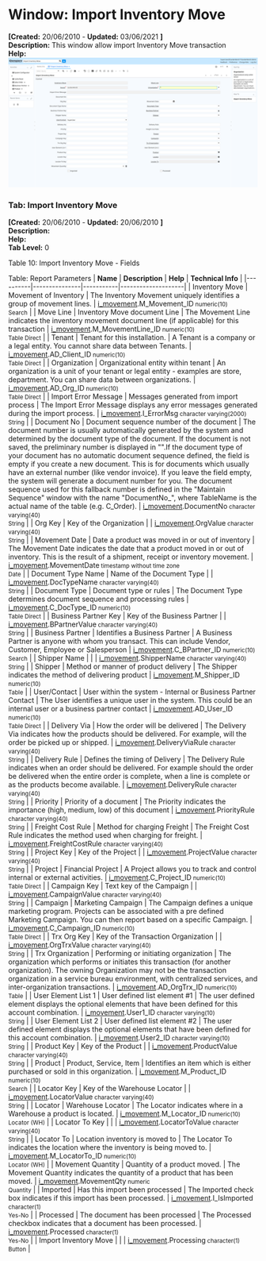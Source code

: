 # Window: Import Inventory Move

**[Created:** 20/06/2010 - **Updated:** 03/06/2021 **]**  
**Description:** This window allow import Inventory Move transaction  
**Help:**   
![](/img/docs/manual/ImportInventoryMove-Window_iDempiere_v12.0.0.png)

### Tab: Import Inventory Move

**[Created:** 20/06/2010 - **Updated:** 20/06/2010 **]**   
**Description:**   
**Help:**   
**Tab Level:** 0

Table 10: Import Inventory Move - Fields 

Table: Report Parameters
| **Name** | **Description** | **Help** | **Technical Info** |
|----------|---------------|-----------|--------------------|
| Inventory Move | Movement of Inventory | The Inventory Movement uniquely identifies a group of movement lines. | [i_movement](https://idempiere-schemaspy.muriloht.com/adempiere/tables/i_movement.html).M_Movement_ID<small> numeric(10) <br/> Search</small> | 
| Move Line | Inventory Move document Line | The Movement Line indicates the inventory movement document line (if applicable) for this transaction | [i_movement](https://idempiere-schemaspy.muriloht.com/adempiere/tables/i_movement.html).M_MovementLine_ID<small> numeric(10) <br/> Table Direct</small> | 
| Tenant | Tenant for this installation. | A Tenant is a company or a legal entity. You cannot share data between Tenants. | [i_movement](https://idempiere-schemaspy.muriloht.com/adempiere/tables/i_movement.html).AD_Client_ID<small> numeric(10) <br/> Table Direct</small> | 
| Organization | Organizational entity within tenant | An organization is a unit of your tenant or legal entity - examples are store, department. You can share data between organizations. | [i_movement](https://idempiere-schemaspy.muriloht.com/adempiere/tables/i_movement.html).AD_Org_ID<small> numeric(10) <br/> Table Direct</small> | 
| Import Error Message | Messages generated from import process | The Import Error Message displays any error messages generated during the import process. | [i_movement](https://idempiere-schemaspy.muriloht.com/adempiere/tables/i_movement.html).I_ErrorMsg<small> character varying(2000) <br/> String</small> | 
| Document No | Document sequence number of the document | The document number is usually automatically generated by the system and determined by the document type of the document. If the document is not saved, the preliminary number is displayed in &quot;&quot;.If the document type of your document has no automatic document sequence defined, the field is empty if you create a new document. This is for documents which usually have an external number (like vendor invoice).  If you leave the field empty, the system will generate a document number for you. The document sequence used for this fallback number is defined in the &quot;Maintain Sequence&quot; window with the name &quot;DocumentNo_&quot;, where TableName is the actual name of the table (e.g. C_Order). | [i_movement](https://idempiere-schemaspy.muriloht.com/adempiere/tables/i_movement.html).DocumentNo<small> character varying(40) <br/> String</small> | 
| Org Key | Key of the Organization |  | [i_movement](https://idempiere-schemaspy.muriloht.com/adempiere/tables/i_movement.html).OrgValue<small> character varying(40) <br/> String</small> | 
| Movement Date | Date a product was moved in or out of inventory | The Movement Date indicates the date that a product moved in or out of inventory.  This is the result of a shipment, receipt or inventory movement. | [i_movement](https://idempiere-schemaspy.muriloht.com/adempiere/tables/i_movement.html).MovementDate<small> timestamp without time zone <br/> Date</small> | 
| Document Type Name | Name of the Document Type |  | [i_movement](https://idempiere-schemaspy.muriloht.com/adempiere/tables/i_movement.html).DocTypeName<small> character varying(40) <br/> String</small> | 
| Document Type | Document type or rules | The Document Type determines document sequence and processing rules | [i_movement](https://idempiere-schemaspy.muriloht.com/adempiere/tables/i_movement.html).C_DocType_ID<small> numeric(10) <br/> Table Direct</small> | 
| Business Partner Key | Key of the Business Partner |  | [i_movement](https://idempiere-schemaspy.muriloht.com/adempiere/tables/i_movement.html).BPartnerValue<small> character varying(40) <br/> String</small> | 
| Business Partner | Identifies a Business Partner | A Business Partner is anyone with whom you transact.  This can include Vendor, Customer, Employee or Salesperson | [i_movement](https://idempiere-schemaspy.muriloht.com/adempiere/tables/i_movement.html).C_BPartner_ID<small> numeric(10) <br/> Search</small> | 
| Shipper Name |  |  | [i_movement](https://idempiere-schemaspy.muriloht.com/adempiere/tables/i_movement.html).ShipperName<small> character varying(40) <br/> String</small> | 
| Shipper | Method or manner of product delivery | The Shipper indicates the method of delivering product | [i_movement](https://idempiere-schemaspy.muriloht.com/adempiere/tables/i_movement.html).M_Shipper_ID<small> numeric(10) <br/> Table</small> | 
| User/Contact | User within the system - Internal or Business Partner Contact | The User identifies a unique user in the system. This could be an internal user or a business partner contact | [i_movement](https://idempiere-schemaspy.muriloht.com/adempiere/tables/i_movement.html).AD_User_ID<small> numeric(10) <br/> Table Direct</small> | 
| Delivery Via | How the order will be delivered | The Delivery Via indicates how the products should be delivered. For example, will the order be picked up or shipped. | [i_movement](https://idempiere-schemaspy.muriloht.com/adempiere/tables/i_movement.html).DeliveryViaRule<small> character varying(40) <br/> String</small> | 
| Delivery Rule | Defines the timing of Delivery | The Delivery Rule indicates when an order should be delivered. For example should the order be delivered when the entire order is complete, when a line is complete or as the products become available. | [i_movement](https://idempiere-schemaspy.muriloht.com/adempiere/tables/i_movement.html).DeliveryRule<small> character varying(40) <br/> String</small> | 
| Priority | Priority of a document | The Priority indicates the importance (high, medium, low) of this document | [i_movement](https://idempiere-schemaspy.muriloht.com/adempiere/tables/i_movement.html).PriorityRule<small> character varying(40) <br/> String</small> | 
| Freight Cost Rule | Method for charging Freight | The Freight Cost Rule indicates the method used when charging for freight. | [i_movement](https://idempiere-schemaspy.muriloht.com/adempiere/tables/i_movement.html).FreightCostRule<small> character varying(40) <br/> String</small> | 
| Project Key | Key of the Project |  | [i_movement](https://idempiere-schemaspy.muriloht.com/adempiere/tables/i_movement.html).ProjectValue<small> character varying(40) <br/> String</small> | 
| Project | Financial Project | A Project allows you to track and control internal or external activities. | [i_movement](https://idempiere-schemaspy.muriloht.com/adempiere/tables/i_movement.html).C_Project_ID<small> numeric(10) <br/> Table Direct</small> | 
| Campaign Key | Text key of the Campaign |  | [i_movement](https://idempiere-schemaspy.muriloht.com/adempiere/tables/i_movement.html).CampaignValue<small> character varying(40) <br/> String</small> | 
| Campaign | Marketing Campaign | The Campaign defines a unique marketing program.  Projects can be associated with a pre defined Marketing Campaign.  You can then report based on a specific Campaign. | [i_movement](https://idempiere-schemaspy.muriloht.com/adempiere/tables/i_movement.html).C_Campaign_ID<small> numeric(10) <br/> Table Direct</small> | 
| Trx Org Key | Key of the Transaction Organization |  | [i_movement](https://idempiere-schemaspy.muriloht.com/adempiere/tables/i_movement.html).OrgTrxValue<small> character varying(40) <br/> String</small> | 
| Trx Organization | Performing or initiating organization | The organization which performs or initiates this transaction (for another organization).  The owning Organization may not be the transaction organization in a service bureau environment, with centralized services, and inter-organization transactions. | [i_movement](https://idempiere-schemaspy.muriloht.com/adempiere/tables/i_movement.html).AD_OrgTrx_ID<small> numeric(10) <br/> Table</small> | 
| User Element List 1 | User defined list element #1 | The user defined element displays the optional elements that have been defined for this account combination. | [i_movement](https://idempiere-schemaspy.muriloht.com/adempiere/tables/i_movement.html).User1_ID<small> character varying(10) <br/> String</small> | 
| User Element List 2 | User defined list element #2 | The user defined element displays the optional elements that have been defined for this account combination. | [i_movement](https://idempiere-schemaspy.muriloht.com/adempiere/tables/i_movement.html).User2_ID<small> character varying(10) <br/> String</small> | 
| Product Key | Key of the Product |  | [i_movement](https://idempiere-schemaspy.muriloht.com/adempiere/tables/i_movement.html).ProductValue<small> character varying(40) <br/> String</small> | 
| Product | Product, Service, Item | Identifies an item which is either purchased or sold in this organization. | [i_movement](https://idempiere-schemaspy.muriloht.com/adempiere/tables/i_movement.html).M_Product_ID<small> numeric(10) <br/> Search</small> | 
| Locator Key | Key of the Warehouse Locator |  | [i_movement](https://idempiere-schemaspy.muriloht.com/adempiere/tables/i_movement.html).LocatorValue<small> character varying(40) <br/> String</small> | 
| Locator | Warehouse Locator | The Locator indicates where in a Warehouse a product is located. | [i_movement](https://idempiere-schemaspy.muriloht.com/adempiere/tables/i_movement.html).M_Locator_ID<small> numeric(10) <br/> Locator (WH)</small> | 
| Locator To Key |  |  | [i_movement](https://idempiere-schemaspy.muriloht.com/adempiere/tables/i_movement.html).LocatorToValue<small> character varying(40) <br/> String</small> | 
| Locator To | Location inventory is moved to | The Locator To indicates the location where the inventory is being moved to. | [i_movement](https://idempiere-schemaspy.muriloht.com/adempiere/tables/i_movement.html).M_LocatorTo_ID<small> numeric(10) <br/> Locator (WH)</small> | 
| Movement Quantity | Quantity of a product moved. | The Movement Quantity indicates the quantity of a product that has been moved. | [i_movement](https://idempiere-schemaspy.muriloht.com/adempiere/tables/i_movement.html).MovementQty<small> numeric <br/> Quantity</small> | 
| Imported | Has this import been processed | The Imported check box indicates if this import has been processed. | [i_movement](https://idempiere-schemaspy.muriloht.com/adempiere/tables/i_movement.html).I_IsImported<small> character(1) <br/> Yes-No</small> | 
| Processed | The document has been processed | The Processed checkbox indicates that a document has been processed. | [i_movement](https://idempiere-schemaspy.muriloht.com/adempiere/tables/i_movement.html).Processed<small> character(1) <br/> Yes-No</small> | 
| Import Inventory Move |  |  | [i_movement](https://idempiere-schemaspy.muriloht.com/adempiere/tables/i_movement.html).Processing<small> character(1) <br/> Button</small> | 


